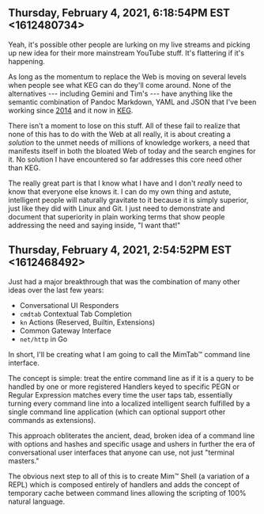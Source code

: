 ## Thursday, February 4, 2021, 6:18:54PM EST <1612480734>

Yeah, it's possible other people are lurking on my live streams
and picking up new idea for their more mainstream YouTube stuff. It's
flattering if it's happening.

As long as the momentum to replace the Web is moving on several levels
when people see what KEG can do they'll come around. None of the
alternatives --- including Gemini and Tim's --- have anything like the
semantic combination of Pandoc Markdown, YAML and JSON that I've been
working since [2014](https://github.com/essentials-web) and it now in
[KEG](https://github.com/afkworks). 

There isn't a moment to lose on this stuff. All of these fail to realize
that none of this has to do with the Web at all really, it is about
creating a *solution* to the unmet needs of millions of knowledge
workers, a need that manifests itself in both the bloated Web of today
and the search engines for it. No solution I have encountered so far
addresses this core need other than KEG.

The really great part is that I know what I have and I don't *really*
need to know that everyone else knows it. I can do my own thing and
astute, intelligent people will naturally gravitate to it because it is
simply superior, just like they did with Linux and Git. I just need to
demonstrate and document that superiority in plain working terms that
show people addressing the need and saying inside, "I want that!"

## Thursday, February 4, 2021, 2:54:52PM EST <1612468492>

Just had a major breakthrough that was the combination of many other
ideas over the last few years:

* Conversational UI Responders
* `cmdtab` Contextual Tab Completion
* `kn` Actions (Reserved, Builtin, Extensions)
* Common Gateway Interface
* `net/http` in Go

In short, I'll be creating what I am going to call the MimTab™ command
line interface.

The concept is simple: treat the entire command line as if it is a query
to be handled by one or more registered Handlers keyed to specific PEGN
or Regular Expression matches every time the user taps tab, essentially
turning every command line into a localized intelligent search fulfilled
by a single command line application (which can optional support other
commands as extensions).

This approach obliterates the ancient, dead, broken idea of a command
line with options and hashes and specific usage and ushers in further
the era of conversational user interfaces that anyone can use, not just
"terminal masters."

The obvious next step to all of this is to create Mim™ Shell (a
variation of a REPL) which is composed entirely of handlers and adds the
concept of temporary cache between command lines allowing the scripting
of 100% natural language.
